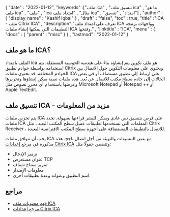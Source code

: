 {
  "date" : "2022-01-12",
  "keywords" :["ملف ica" , "تنسيق ملف ica" , "ما هو ملف ica" , "ملف" , "ica مثال" , "امتداد ملف ica" , "امتداد" , "تنسيق"] ,
  "author" : {
    "display_name" : "Kashif Iqbal"
} ,
  "draft" : "false",
  "toc" : true,
  "title" :"ICA - ملف Citrix ICA" ,
  "description":"تعرف على امتداد ملف ICA وواجهات برمجة التطبيقات التي يمكنها إنشاء ملفات ICA وفتحها." ,
  "linktitle" : "ICA",
  "menu" : {
    "docs" : {
      "parent" : "misc"
}
} ,
  "lastmod" : "2022-01-12"
}

## ما هو ملف ICA؟

الملف بامتداد ica هو ملف تكوين يتم إنشاؤه بناءً على هندسة الحوسبة المستقلة. يتم استخدامه بواسطة خوادم تطبيق Citrix ويحتوي على معلومات التكوين حول الاتصال بين الخوادم المختلفة. قد تحتوي ملفات ICA على ارتباط إلى تطبيق مستضاف أو في بعض الحالات إلى خادم سطح مكتب للاتصال عن بُعد. هذه ملفات نصية يمكن إنشاؤها وتحريرها وعرضها باستخدام أي محرر نصوص مثل Microsoft Notepad أو Notepad ++ أو Apple TextEdit.

## تنسيق ملف ICA - مزيد من المعلومات

يتم تخزين ملفات ICA على قرص بتنسيق نص عادي ويمكن للبشر قراءتها بسهولة. تحدد ملفات ICA المعلمات التي تستخدمها تطبيقات عميل سطح المكتب البعيد ، مثل Citrix Receiver ، للاتصال بالتطبيقات المستضافة على أجهزة سطح المكتب الافتراضية البعيدة.

يجب أن تتوافق ملفات ICA مع بعض التنسيقات والتهيئة من أجل اتصال ناجح. هذه مذكورة في [مرجع إعدادات Citrix ICA](http://support.citrix.com/proddocs/topic/ica-settings/ica-settings-wrapper.html) وتتضمن حقولًا مثل:

* ترميز الإدخال
* عنوان مستعرض TCP
* تمرير مفتاح شفاف
* معلومات الإصدار
* اسم التطبيق وعنوانه وعدة تطبيقات أخرى.
 

## مراجع

* [فهم محتويات ملف ICA](https://docs.eggplantsoftware.com/epp/9.0.0/ePP/cvuunderstanding_ica_file_contents.htm)
* [مرجع إعدادات Citrix ICA](http://support.citrix.com/proddocs/topic/ica-settings/ica-settings-wrapper.html)

